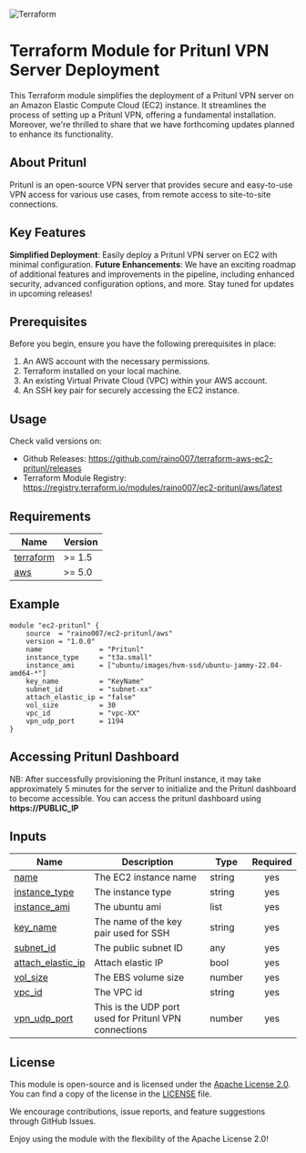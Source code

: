 ![Terraform](https://img.shields.io/badge/terraform-%235835CC.svg?style=for-the-badge&logo=terraform&logoColor=white)
# Terraform Module for Pritunl VPN Server Deployment
This Terraform module simplifies the deployment of a Pritunl VPN server on an Amazon Elastic Compute Cloud (EC2) instance. It streamlines the process of setting up a Pritunl VPN, offering a fundamental installation. Moreover, we're thrilled to share that we have forthcoming updates planned to enhance its functionality.
## About Pritunl
Pritunl is an open-source VPN server that provides secure and easy-to-use VPN access for various use cases, from remote access to site-to-site connections.
## Key Features
**Simplified Deployment**: Easily deploy a Pritunl VPN server on EC2 with minimal configuration.
**Future Enhancements**: We have an exciting roadmap of additional features and improvements in the pipeline, including enhanced security, advanced configuration options, and more. 
Stay tuned for updates in upcoming releases!
## Prerequisites
Before you begin, ensure you have the following prerequisites in place:
1. An AWS account with the necessary permissions.
2. Terraform installed on your local machine.
3. An existing Virtual Private Cloud (VPC) within your AWS account.
4. An SSH key pair for securely accessing the EC2 instance.
## Usage
Check valid versions on:
* Github Releases: https://github.com/raino007/terraform-aws-ec2-pritunl/releases
* Terraform Module Registry: https://registry.terraform.io/modules/raino007/ec2-pritunl/aws/latest
## Requirements
| Name | Version |
|------|---------|
| <a name="requirement_terraform"></a> [terraform](#requirement\_terraform) | >= 1.5 |
| <a name="requirement_aws"></a> [aws](#requirement\_aws) | >= 5.0 |
## Example
```
module "ec2-pritunl" {
    source  = "raino007/ec2-pritunl/aws"
    version = "1.0.0"
    name              = "Pritunl"
    instance_type     = "t3a.small"
    instance_ami      = ["ubuntu/images/hvm-ssd/ubuntu-jammy-22.04-amd64-*"]
    key_name          = "KeyName"
    subnet_id         = "subnet-xx"
    attach_elastic_ip = "false"
    vol_size          = 30
    vpc_id            = "vpc-XX"
    vpn_udp_port      = 1194
}
```
## Accessing Pritunl Dashboard

NB: After successfully provisioning the Pritunl instance, it may take approximately 5 minutes for the server to initialize and the Pritunl dashboard to become accessible.
You can access the pritunl dashboard using **https://PUBLIC_IP**
## Inputs
| Name | Description | Type | Required |
|------|-------------|------|:--------:|
| <a name="name"></a> [name](#input\_name) | The EC2 instance name | string | yes |
| <a name="instance_type"></a> [instance_type](#input\instance_type) | The instance type | string | yes |
| <a name="instance_ami"></a> [instance_ami ](#input\instance_ami ) | The ubuntu ami | list | yes |
| <a name="key_name"></a> [key_name ](#input\key_name ) | The name of the key pair used for SSH  | string | yes |
| <a name="subnet_id"></a> [subnet_id](#input\subnet_id) | The public subnet ID | any | yes |
| <a name="attach_elastic_ip"></a> [attach_elastic_ip](#input\attach_elastic_ip) | Attach elastic IP | bool | yes |
| <a name="vol_size"></a> [vol_size](#input\vol_size) | The EBS volume size | number | yes |
| <a name="vpc_id"></a> [vpc_id](#input\vpc_id) | The VPC id  | string | yes |
| <a name="vpn_udp_port"></a> [vpn_udp_port](#input\vpn_udp_port) | This is the UDP port used for Pritunl VPN connections | number | yes | 

## License

This module is open-source and is licensed under the [Apache License 2.0](LICENSE). You can find a copy of the license in the [LICENSE](LICENSE) file.

We encourage contributions, issue reports, and feature suggestions through GitHub Issues.

Enjoy using the module with the flexibility of the Apache License 2.0!





